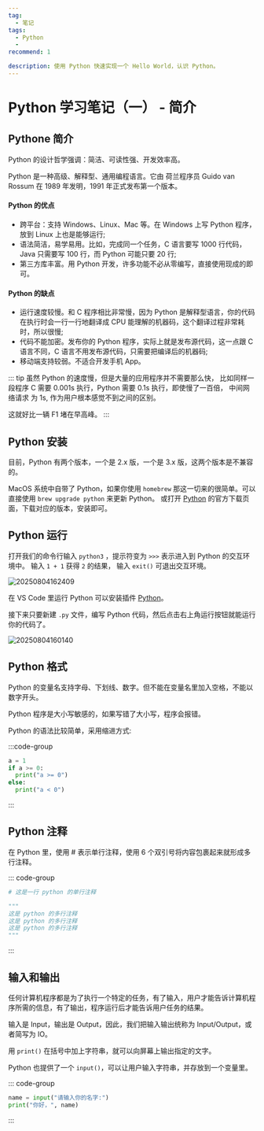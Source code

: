 ```yaml
---
tag:
  - 笔记
tags:
  - Python
  -
recommend: 1

description: 使用 Python 快速实现一个 Hello World，认识 Python。
---
```


# Python 学习笔记（一） - 简介

## Pythone 简介

Python 的设计哲学强调：简洁、可读性强、开发效率高。

Python 是一种高级、解释型、通用编程语言。它由 荷兰程序员 Guido van Rossum 在 1989 年发明，1991 年正式发布第一个版本。

#### Python 的优点

- 跨平台：支持 Windows、Linux、Mac 等。在 Windows 上写 Python 程序，放到 Linux 上也是能够运行;
- 语法简洁，易学易用。比如，完成同一个任务，C 语言要写 1000 行代码，Java 只需要写 100 行，而 Python 可能只要 20 行;
- 第三方库丰富。用 Python 开发，许多功能不必从零编写，直接使用现成的即可。

#### Python 的缺点

- 运行速度较慢。和 C 程序相比非常慢，因为 Python 是解释型语言，你的代码在执行时会一行一行地翻译成 CPU 能理解的机器码，这个翻译过程非常耗时，所以很慢;
- 代码不能加密。发布你的 Python 程序，实际上就是发布源代码，这一点跟 C 语言不同，C 语言不用发布源代码，只需要把编译后的机器码;
- 移动端支持较弱。不适合开发手机 App。

::: tip
虽然 Python 的速度慢，但是大量的应用程序并不需要那么快，
比如同样一段程序 C 需要 0.001s 执行，Python 需要 0.1s 执行，即使慢了一百倍，
中间网络请求 为 1s, 作为用户根本感觉不到之间的区别。

这就好比一辆 F1 堵在早高峰。
:::

## Python 安装

目前，Python 有两个版本，一个是 2.x 版，一个是 3.x 版，这两个版本是不兼容的。

MacOS 系统中自带了 Python，如果你使用 `homebrew` 那这一切来的很简单。可以直接使用 `brew upgrade python` 来更新
Python。
或打开 [Python](https://www.python.org/downloads/) 的官方下载页面，下载对应的版本，安装即可。

## Python 运行

打开我们的命令行输入 `python3` ，提示符变为 `>>>` 表示进入到 Python 的交互环境中。
输入 `1 + 1` 获得 `2` 的结果， 输入 `exit()` 可退出交互环境。

![20250804162409](http://images.qiuyouyou.cn/notes/20250804162409.png)

在 VS Code 里运行 Python 可以安装插件 [Python](https://marketplace.visualstudio.com/items?itemName=ms-python.python)。

接下来只要新建 `.py` 文件，编写 Python 代码，然后点击右上角运行按钮就能运行你的代码了。

![20250804160140](http://images.qiuyouyou.cn/notes/20250804160140.png)

## Python 格式

Python 的变量名支持字母、下划线、数字。但不能在变量名里加入空格，不能以数字开头。

Python 程序是大小写敏感的，如果写错了大小写，程序会报错。

Python 的语法比较简单，采用缩进方式:

:::code-group

```python
a = 1
if a >= 0:
  print("a >= 0")
else:
  print("a < 0")
```

:::

## Python 注释

在 Python 里，使用 # 表示单行注释，使用 6 个双引号将内容包裹起来就形成多行注释。

::: code-group

```python
# 这是一行 python 的单行注释

"""
这是 python 的多行注释
这是 python 的多行注释
这是 python 的多行注释
"""
```

:::

## 输入和输出

任何计算机程序都是为了执行一个特定的任务，有了输入，用户才能告诉计算机程序所需的信息，有了输出，程序运行后才能告诉用户任务的结果。

输入是 Input，输出是 Output，因此，我们把输入输出统称为 Input/Output，或者简写为 IO。

用 `print()` 在括号中加上字符串，就可以向屏幕上输出指定的文字。

Python 也提供了一个 `input()`，可以让用户输入字符串，并存放到一个变量里。

::: code-group

```python
name = input("请输入你的名字:")
print("你好，", name)
```

:::
